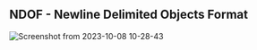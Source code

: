 ## NDOF - Newline Delimited Objects Format

![Screenshot from 2023-10-08 10-28-43](https://github.com/ndof-org/.github/assets/5669657/32600794-ab19-4477-aded-5c15734aa362)
